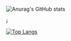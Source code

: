 ![Anurag's GitHub stats](https://github-readme-stats.vercel.app/api?username=eliasbuenosdias&count_private=true&show_icons=true&theme=chartreuse-dark)


¡

[![Top Langs](https://github-readme-stats.vercel.app/api/top-langs/?username=eliasbuenosdias=compact)](https://github.com/SrGobi/github-readme-stats)
